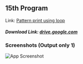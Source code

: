 ## 15th Program

Link: [Pattern print using loop](https://github.com/Prashant-ranjan-singh-123/MyAllProgramsInOneRepo/tree/main/1\)%20C%20Language/15th)
##### Download Link: [drive.google.com](https://drive.google.com/file/d/19SyW94wP3prtpohMkQb3rDhGyriYMezK/view?usp=sharing)

### Screenshots (Output only 1)

![App Screenshot](https://raw.githubusercontent.com/Prashant-ranjan-singh-123/MyAllProgramsInOneRepo/main/1\)%20C%20Language/15th/Sample%20Photos/Screenshot_20220710_135012.png)
